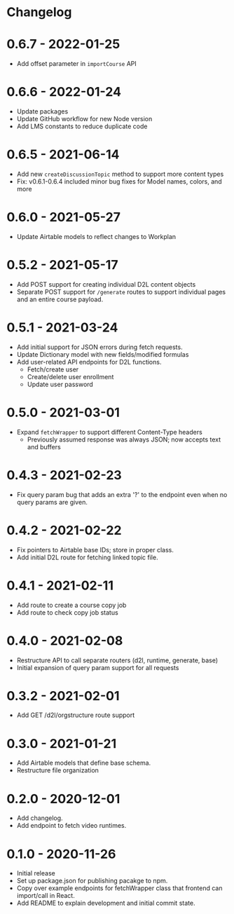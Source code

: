 # Changelog

# 0.6.7 - 2022-01-25
* Add offset parameter in `importCourse` API

# 0.6.6 - 2022-01-24
* Update packages
* Update GitHub workflow for new Node version
* Add LMS constants to reduce duplicate code

# 0.6.5 - 2021-06-14
* Add new `createDiscussionTopic` method to support more content types
* Fix: v0.6.1-0.6.4 included minor bug fixes for Model names, colors, and more

# 0.6.0 - 2021-05-27
* Update Airtable models to reflect changes to Workplan

# 0.5.2 - 2021-05-17
* Add POST support for creating individual D2L content objects
* Separate POST support for `/generate` routes to support individual pages
  and an entire course payload.

# 0.5.1 - 2021-03-24
* Add initial support for JSON errors during fetch requests.
* Update Dictionary model with new fields/modified formulas
* Add user-related API endpoints for D2L functions.
  * Fetch/create user
  * Create/delete user enrollment
  * Update user password

# 0.5.0 - 2021-03-01
* Expand `fetchWrapper` to support different Content-Type headers
  * Previously assumed response was always JSON; now accepts text and buffers

# 0.4.3 - 2021-02-23
* Fix query param bug that adds an extra '?' to the endpoint even when no query
params are given.

# 0.4.2 - 2021-02-22
* Fix pointers to Airtable base IDs; store in proper class.
* Add initial D2L route for fetching linked topic file.

# 0.4.1 - 2021-02-11
* Add route to create a course copy job
* Add route to check copy job status

# 0.4.0 - 2021-02-08
* Restructure API to call separate routers (d2l, runtime, generate, base)
* Initial expansion of query param support for all requests

# 0.3.2 - 2021-02-01
* Add GET /d2l/orgstructure route support

# 0.3.0 - 2021-01-21
* Add Airtable models that define base schema.
* Restructure file organization

# 0.2.0 - 2020-12-01
* Add changelog.
* Add endpoint to fetch video runtimes.

# 0.1.0 - 2020-11-26
* Initial release
* Set up package.json for publishing pacakge to npm.
* Copy over example endpoints for fetchWrapper class that frontend can
  import/call in React.
* Add README to explain development and initial commit state.

